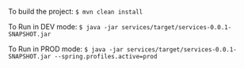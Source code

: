 To build the project:
`$ mvn clean install`

To Run in DEV mode:
`$ java -jar services/target/services-0.0.1-SNAPSHOT.jar` 

To Run in PROD mode:
`$ java -jar services/target/services-0.0.1-SNAPSHOT.jar --spring.profiles.active=prod`

